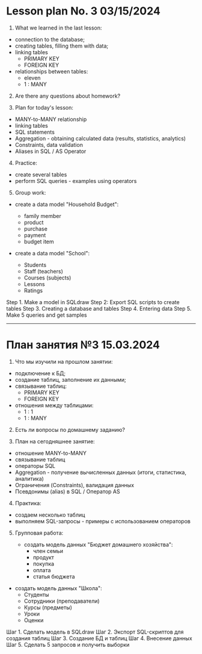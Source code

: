# Lesson plan No. 3 03/15/2024

1. What we learned in the last lesson:
- connection to the database;
- creating tables, filling them with data;
- linking tables
  - PRIMARY KEY
  - FOREIGN KEY
- relationships between tables:
  - eleven
  - 1 : MANY

2. Are there any questions about homework?

3. Plan for today's lesson:
- MANY-to-MANY relationship
- linking tables
- SQL statements
- Aggregation - obtaining calculated data (results, statistics, analytics)
- Constraints, data validation
- Aliases in SQL / AS Operator

4. Practice:
- create several tables
- perform SQL queries - examples using operators

5. Group work:

  - create a data model "Household Budget":
    - family member
    - product
    - purchase
    - payment
    - budget item

  - create a data model "School":
    - Students
    - Staff (teachers)
    - Courses (subjects)
    - Lessons
    - Ratings

Step 1. Make a model in SQLdraw
Step 2: Export SQL scripts to create tables
Step 3. Creating a database and tables
Step 4. Entering data
Step 5. Make 5 queries and get samples


-----------------------------------------------------------

# План занятия №3 15.03.2024

1. Что мы изучили на прошлом занятии:
- подключение к БД;
- создание таблиц, заполнение их данными;
- связывание таблиц:
  - PRIMARY KEY
  - FOREIGN KEY
- отношения между таблицами:
  - 1 : 1
  - 1 : MANY

2. Есть ли вопросы по домашнему заданию?

3. План на сегодняшнее занятие:
- отношение MANY-to-MANY
- связывание таблиц
- операторы SQL
- Aggregation - получение вычисленных данных (итоги, статистика, аналитика)
- Ограничения (Constraints), валидация данных
- Псевдонимы (alias) в SQL / Оператор AS

4. Практика:
- создаем несколько таблиц
- выполняем SQL-запросы - примеры с использованием операторов

5. Групповая работа:

   - создать модель данных "Бюджет домашнего хозяйства":
     - член семьи
     - продукт
     - покупка
     - оплата
     - статья бюджета

  - создать модель данных "Школа":
    - Студенты
    - Сотрудники (преподаватели)
    - Курсы (предметы)
    - Уроки
    - Оценки

Шаг 1. Сделать модель в SQLdraw
Шаг 2. Экспорт SQL-скриптов для создания таблиц
Шаг 3. Создание БД и таблиц
Шаг 4. Внесение данных
Шаг 5. Сделать 5 запросов и получить выборки